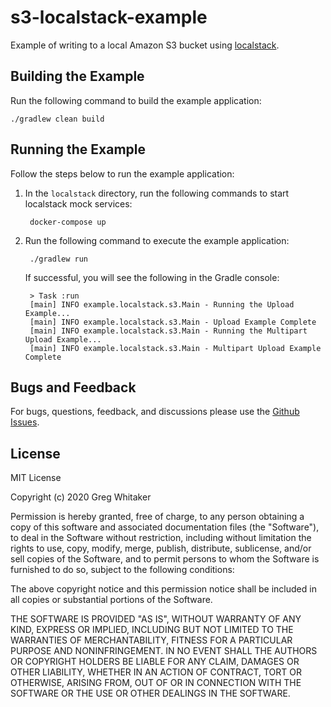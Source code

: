 # s3-localstack-example
Example of writing to a local Amazon S3 bucket using [localstack](https://github.com/localstack/localstack).

## Building the Example
Run the following command to build the example application:

    ./gradlew clean build
    
## Running the Example
Follow the steps below to run the example application:

1. In the `localstack` directory, run the following commands to start localstack mock services:

        docker-compose up
        
2. Run the following command to execute the example application:

        ./gradlew run
        
    If successful, you will see the following in the Gradle console:

        > Task :run
        [main] INFO example.localstack.s3.Main - Running the Upload Example...
        [main] INFO example.localstack.s3.Main - Upload Example Complete
        [main] INFO example.localstack.s3.Main - Running the Multipart Upload Example...
        [main] INFO example.localstack.s3.Main - Multipart Upload Example Complete
        
    

## Bugs and Feedback
For bugs, questions, feedback, and discussions please use the [Github Issues](https://github.com/gregwhitaker/s3-localstack-example/issues).

## License
MIT License

Copyright (c) 2020 Greg Whitaker

Permission is hereby granted, free of charge, to any person obtaining a copy
of this software and associated documentation files (the "Software"), to deal
in the Software without restriction, including without limitation the rights
to use, copy, modify, merge, publish, distribute, sublicense, and/or sell
copies of the Software, and to permit persons to whom the Software is
furnished to do so, subject to the following conditions:

The above copyright notice and this permission notice shall be included in all
copies or substantial portions of the Software.

THE SOFTWARE IS PROVIDED "AS IS", WITHOUT WARRANTY OF ANY KIND, EXPRESS OR
IMPLIED, INCLUDING BUT NOT LIMITED TO THE WARRANTIES OF MERCHANTABILITY,
FITNESS FOR A PARTICULAR PURPOSE AND NONINFRINGEMENT. IN NO EVENT SHALL THE
AUTHORS OR COPYRIGHT HOLDERS BE LIABLE FOR ANY CLAIM, DAMAGES OR OTHER
LIABILITY, WHETHER IN AN ACTION OF CONTRACT, TORT OR OTHERWISE, ARISING FROM,
OUT OF OR IN CONNECTION WITH THE SOFTWARE OR THE USE OR OTHER DEALINGS IN THE
SOFTWARE.